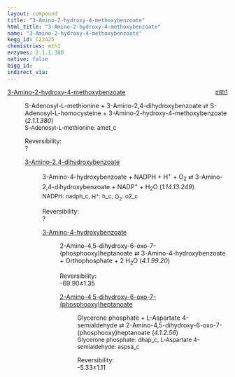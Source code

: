 ```yaml
---
layout: compound
title: "3-Amino-2-hydroxy-4-methoxybenzoate"
html_title: "3-Amino-2-hydroxy-4-methoxybenzoate"
name: "3-Amino-2-hydroxy-4-methoxybenzoate"
kegg_id: C22425
chemistries: mth1
enzymes: 2.1.1.380
native: false
bigg_id: 
indirect_via: 
---
```

<dl><dt class='rs-product'><a href='/compounds/C22425' class='link-dark' data-bs-toggle='tooltip' data-bs-html='true' data-bs-title='KEGG: C22425'>3-Amino-2-hydroxy-4-methoxybenzoate</a><span style='float: right; max-width: 40%'><a href='/chemistries/mth1' class='link-dark opacity-50' style='font-size: small; word-wrap: anywhere;'>mth1</a></span></dt><dd><p>S-Adenosyl-L-methionine + 3-Amino-2,4-dihydroxybenzoate &#8644; S-Adenosyl-L-homocysteine + 3-Amino-2-hydroxy-4-methoxybenzoate (<i>2.1.1.380</i>)<br /><span style='font-size: small;'><span data-bs-toggle='tooltip' data-bs-html='true' data-bs-title='KEGG: C00019'>S-Adenosyl-L-methionine</span>: amet_c</span><br /><div class="reversibility_info">Reversibility: <div class="progress"><div class="progress-bar bg-light" role="progressbar" style="width: 100%" aria-valuenow="0" aria-valuemin="0" aria-valuemax="100"></div></div><span>?</span><div class="progress"><div class="progress-bar bg-light" role="progressbar" style="width: 100%" aria-valuenow="0" aria-valuemin="0" aria-valuemax="10"></div></div></div></p><dl><dt><a href='/compounds/C22455' class='link-dark' data-bs-toggle='tooltip' data-bs-html='true' data-bs-title='KEGG: C22455'>3-Amino-2,4-dihydroxybenzoate</a><span style='float: right; max-width: 40%'><a href='/chemistries/None' class='link-dark opacity-50' style='font-size: small; word-wrap: anywhere;'></a></span></dt><dd><p>3-Amino-4-hydroxybenzoate + NADPH + H<sup>+</sup> + O<sub>2</sub> &#8644; 3-Amino-2,4-dihydroxybenzoate + NADP<sup>+</sup> + H<sub>2</sub>O (<i>1.14.13.249</i>)<br /><span style='font-size: small;'><span data-bs-toggle='tooltip' data-bs-html='true' data-bs-title='KEGG: C00005'>NADPH</span>: nadph_c, <span data-bs-toggle='tooltip' data-bs-html='true' data-bs-title='KEGG: C00080'>H<sup>+</sup></span>: h_c, <span data-bs-toggle='tooltip' data-bs-html='true' data-bs-title='KEGG: C00007'>O<sub>2</sub></span>: o2_c</span><br /><div class="reversibility_info">Reversibility: <div class="progress"><div class="progress-bar bg-light" role="progressbar" style="width: 100%" aria-valuenow="0" aria-valuemin="0" aria-valuemax="100"></div></div><span>?</span><div class="progress"><div class="progress-bar bg-light" role="progressbar" style="width: 100%" aria-valuenow="0" aria-valuemin="0" aria-valuemax="10"></div></div></div></p><dl><dt><a href='/compounds/C12115' class='link-dark' data-bs-toggle='tooltip' data-bs-html='true' data-bs-title='KEGG: C12115'>3-Amino-4-hydroxybenzoate</a><span style='float: right; max-width: 40%'><a href='/chemistries/None' class='link-dark opacity-50' style='font-size: small; word-wrap: anywhere;'></a></span></dt><dd><p>2-Amino-4,5-dihydroxy-6-oxo-7-(phosphooxy)heptanoate &#8644; 3-Amino-4-hydroxybenzoate + Orthophosphate + 2 H<sub>2</sub>O (<i>4.1.99.20</i>)<br /><div class="reversibility_info">Reversibility: <div class="progress" style="flex-direction: row-reverse;"><div class="progress-bar bg-success" role="progressbar" style="width: 698.98%" aria-valuenow="-69.89751527590175" aria-valuemin="0" aria-valuemax="10"></div></div><span>-69.90&plusmn;1.35</span><div class="progress"><div class="progress-bar bg-danger" role="progressbar" style="width: 0%" aria-valuenow="-69.89751527590175" aria-valuemin="0" aria-valuemax="10"></div></div></div></p><dl><dt><a href='/compounds/C20644' class='link-dark' data-bs-toggle='tooltip' data-bs-html='true' data-bs-title='KEGG: C20644'>2-Amino-4,5-dihydroxy-6-oxo-7-(phosphooxy)heptanoate</a><span style='float: right; max-width: 40%'><a href='/chemistries/None' class='link-dark opacity-50' style='font-size: small; word-wrap: anywhere;'></a></span></dt><dd><p>Glycerone phosphate + L-Aspartate 4-semialdehyde &#8644; 2-Amino-4,5-dihydroxy-6-oxo-7-(phosphooxy)heptanoate (<i>4.1.2.56</i>)<br /><span style='font-size: small;'><span data-bs-toggle='tooltip' data-bs-html='true' data-bs-title='KEGG: C00111'>Glycerone phosphate</span>: dhap_c, <span data-bs-toggle='tooltip' data-bs-html='true' data-bs-title='KEGG: C00441'>L-Aspartate 4-semialdehyde</span>: aspsa_c</span><br /><div class="reversibility_info">Reversibility: <div class="progress" style="flex-direction: row-reverse;"><div class="progress-bar bg-success" role="progressbar" style="width: 53.30%" aria-valuenow="-5.330370059630983" aria-valuemin="0" aria-valuemax="10"></div><div class="progress-bar bg-warning" role="progressbar" style="width: 11.06%" aria-valuenow="-5.330370059630983" aria-valuemin="0" aria-valuemax="10"></div></div><span>-5.33&plusmn;1.11</span><div class="progress"><div class="progress-bar bg-danger" role="progressbar" style="width: 0%" aria-valuenow="-5.330370059630983" aria-valuemin="0" aria-valuemax="10"></div></div></div></p><dl></dl></dd></dl></dd></dl></dd></dl></dd></dl>